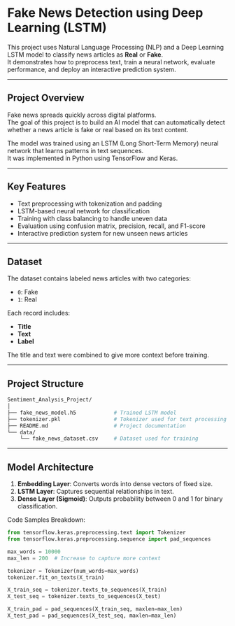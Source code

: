 # Fake News Detection using Deep Learning (LSTM)

This project uses Natural Language Processing (NLP) and a Deep Learning LSTM model to classify news articles as **Real** or **Fake**.  
It demonstrates how to preprocess text, train a neural network, evaluate performance, and deploy an interactive prediction system.

---

## Project Overview

Fake news spreads quickly across digital platforms.  
The goal of this project is to build an AI model that can automatically detect whether a news article is fake or real based on its text content.

The model was trained using an LSTM (Long Short-Term Memory) neural network that learns patterns in text sequences.  
It was implemented in Python using TensorFlow and Keras.

---

## Key Features

- Text preprocessing with tokenization and padding
- LSTM-based neural network for classification
- Training with class balancing to handle uneven data
- Evaluation using confusion matrix, precision, recall, and F1-score
- Interactive prediction system for new unseen news articles

---

## Dataset

The dataset contains labeled news articles with two categories:
- `0`: Fake
- `1`: Real

Each record includes:
- **Title**
- **Text**
- **Label**

The title and text were combined to give more context before training.

---

## Project Structure
```bash
Sentiment_Analysis_Project/
│
├── fake_news_model.h5            # Trained LSTM model
├── tokenizer.pkl                 # Tokenizer used for text processing
├── README.md                     # Project documentation
└── data/
    └── fake_news_dataset.csv     # Dataset used for training
```

---

## Model Architecture

1. **Embedding Layer**: Converts words into dense vectors of fixed size.  
2. **LSTM Layer**: Captures sequential relationships in text.  
3. **Dense Layer (Sigmoid)**: Outputs probability between 0 and 1 for binary classification.

Code Samples Breakdown:
```Python
from tensorflow.keras.preprocessing.text import Tokenizer
from tensorflow.keras.preprocessing.sequence import pad_sequences

max_words = 10000
max_len = 200  # Increase to capture more context

tokenizer = Tokenizer(num_words=max_words)
tokenizer.fit_on_texts(X_train)

X_train_seq = tokenizer.texts_to_sequences(X_train)
X_test_seq = tokenizer.texts_to_sequences(X_test)

X_train_pad = pad_sequences(X_train_seq, maxlen=max_len)
X_test_pad = pad_sequences(X_test_seq, maxlen=max_len)
```

